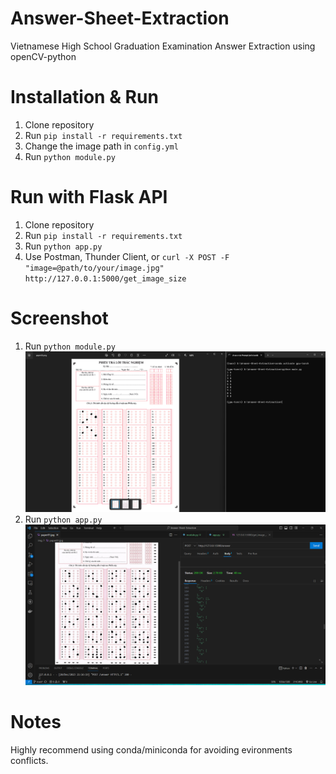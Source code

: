 # Answer-Sheet-Extraction
Vietnamese High School Graduation Examination Answer Extraction using openCV-python

# Installation & Run
1. Clone repository
2. Run ```pip install -r requirements.txt```
3. Change the image path in ```config.yml```
4. Run ```python module.py```

# Run with Flask API
1. Clone repository
2. Run ```pip install -r requirements.txt```
3. Run ```python app.py```
4. Use Postman, Thunder Client, or ```curl -X POST -F "image=@path/to/your/image.jpg" http://127.0.0.1:5000/get_image_size```

# Screenshot
1. Run ```python module.py```
![screenshot](screenshot/Screenshot.png)
2. Run ```python app.py```
![screenshot](screenshot/Screenshot1.png)

# Notes
Highly recommend using conda/miniconda for avoiding evironments conflicts.